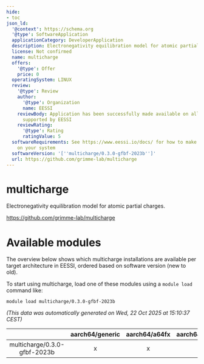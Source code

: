 ```yaml
---
hide:
- toc
json_ld:
  '@context': https://schema.org
  '@type': SoftwareApplication
  applicationCategory: DeveloperApplication
  description: Electronegativity equilibration model for atomic partial charges.
  license: Not confirmed
  name: multicharge
  offers:
    '@type': Offer
    price: 0
  operatingSystem: LINUX
  review:
    '@type': Review
    author:
      '@type': Organization
      name: EESSI
    reviewBody: Application has been successfully made available on all architectures
      supported by EESSI
    reviewRating:
      '@type': Rating
      ratingValue: 5
  softwareRequirements: See https://www.eessi.io/docs/ for how to make EESSI available
    on your system
  softwareVersion: '[''multicharge/0.3.0-gfbf-2023b'']'
  url: https://github.com/grimme-lab/multicharge
---
```


multicharge
===========


Electronegativity equilibration model for atomic partial charges.

https://github.com/grimme-lab/multicharge
# Available modules


The overview below shows which multicharge installations are available per target architecture in EESSI, ordered based on software version (new to old).

To start using multicharge, load one of these modules using a `module load` command like:

```shell
module load multicharge/0.3.0-gfbf-2023b
```

*(This data was automatically generated on Wed, 22 Oct 2025 at 15:10:37 CEST)*

| |aarch64/generic|aarch64/a64fx|aarch64/neoverse_n1|aarch64/neoverse_v1|aarch64/nvidia/grace|x86_64/generic|x86_64/amd/zen2|x86_64/amd/zen3|x86_64/amd/zen4|x86_64/intel/cascadelake|x86_64/intel/haswell|x86_64/intel/icelake|x86_64/intel/sapphirerapids|x86_64/intel/skylake_avx512|
| :---: | :---: | :---: | :---: | :---: | :---: | :---: | :---: | :---: | :---: | :---: | :---: | :---: | :---: | :---: |
|multicharge/0.3.0-gfbf-2023b|x|x|x|x|x|x|x|x|x|x|x|x|x|x|
